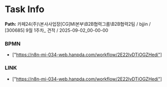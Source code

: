 # Task Info

**Path:** 카페24(주)\본사사업장\[CG]MI본부\B2B협력그룹\B2B협력2팀 / bjjin / [300685] 9월 1주차_ 견적 / 2025-09-02_00-00-00

### BPMN
- ["https://n8n-mi-034-web.hanpda.com/workflow/2E22IvDTiOGZHedi"]

### LINK
- ["https://n8n-mi-034-web.hanpda.com/workflow/2E22IvDTiOGZHedi"]

